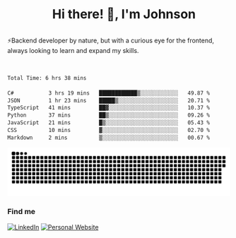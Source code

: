 <div id="user-content-toc">
  <ul align="center">
    <summary><h1 style="display: inline-block">Hi there! 👋, I'm Johnson</h1></summary>
  </ul>
</div>

⚡Backend developer by nature, but with a curious eye for the frontend, always looking to learn and expand my skills.

<br>


<!--START_SECTION:waka-->

```txt
Total Time: 6 hrs 38 mins

C#           3 hrs 19 mins   ████████████▒░░░░░░░░░░░░   49.87 %
JSON         1 hr 23 mins    █████▒░░░░░░░░░░░░░░░░░░░   20.71 %
TypeScript   41 mins         ██▓░░░░░░░░░░░░░░░░░░░░░░   10.37 %
Python       37 mins         ██▒░░░░░░░░░░░░░░░░░░░░░░   09.26 %
JavaScript   21 mins         █▒░░░░░░░░░░░░░░░░░░░░░░░   05.43 %
CSS          10 mins         ▓░░░░░░░░░░░░░░░░░░░░░░░░   02.70 %
Markdown     2 mins          ▒░░░░░░░░░░░░░░░░░░░░░░░░   00.67 %
```

<!--END_SECTION:waka-->

<picture>
  <source  srcset="https://github.com/joshwambere/joshwambere/blob/output/github-contribution-grid-snake-dark.svg?palette=github-dark">
  <source  srcset="https://github.com/joshwambere/joshwambere/blob/output/github-contribution-grid-snake.svg">
  <img alt="github contribution grid snake animation" src="https://github.com/joshwambere/joshwambere/blob/output/github-contribution-grid-snake.svg">
</picture>

### Find me
<a href="https://www.linkedin.com/in/dusabe-johnson" target="_blank"><img src="https://img.shields.io/badge/LinkedIn-%230077B5.svg?&style=flat&logo=linkedin&logoColor=white" alt="LinkedIn"></a>
‎‎ [![Personal Website](https://img.shields.io/badge/visit-Johnsonis.me-blue)](https://johnsonis.me/)
